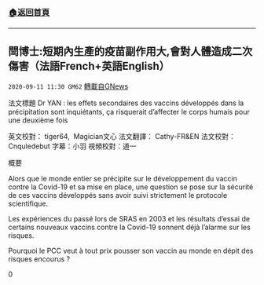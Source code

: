 ###  [:house:返回首頁](https://github.com/ourhimalayas/txt)
---

## 閆博士:短期內生產的疫苗副作用大,會對人體造成二次傷害（法語French+英語English）
`2020-09-11 11:30 GM62` [轉載自GNews](https://gnews.org/zh-hant/348507/)

法文標題 Dr YAN : les effets secondaires des vaccins développés dans la précipitation sont inquiétants, ça risquerait d’affecter le corps humais pour une deuxième fois

英文校對： tiger64,  Magician文心 法文翻譯： Cathy-FR&EN 法文校對： Cnquledebut 字幕：小羽 視頻校對：道一

概要

Alors que le monde entier se précipite sur le développement du vaccin contre la Covid-19 et sa mise en place, une question se pose sur la sécurité de ces vaccins développés sans avoir suivi strictement le protocole scientifique.

Les expériences du passé lors de SRAS en 2003 et les résultats d’essai de certains nouveaux vaccins contre la Covid-19 sonnent déjà l’alarme sur les risques.

Pourquoi le PCC veut à tout prix pousser son vaccin au monde en dépit des risques encourus ?



0
